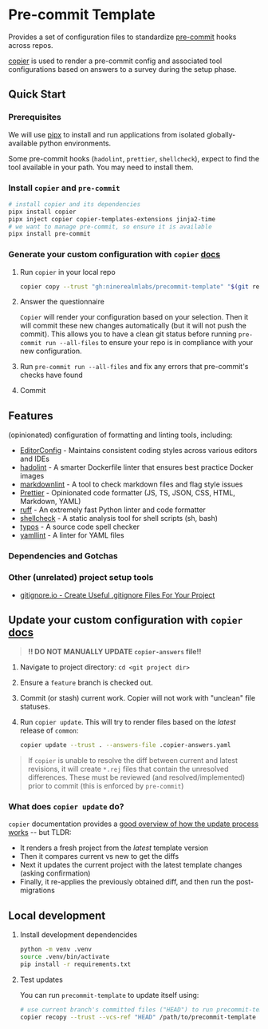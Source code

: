 # Pre-commit Template

Provides a set of configuration files to standardize [pre-commit](https://pre-commit.com/) hooks across repos.

[copier](https://copier.readthedocs.io/) is used to render a pre-commit config and associated tool configurations based
on answers to a survey during the setup phase.

## Quick Start

### Prerequisites

We will use [pipx](https://pipx.pypa.io/stable/) to install and run applications from isolated globally-available
python environments.

Some pre-commit hooks (`hadolint`, `prettier`, `shellcheck`), expect to find the tool available in your path. You may
need to install them.

### Install `copier` and `pre-commit`

```sh
# install copier and its dependencies
pipx install copier
pipx inject copier copier-templates-extensions jinja2-time
# we want to manage pre-commit, so ensure it is available
pipx install pre-commit
```

### Generate your custom configuration with `copier` [docs](https://copier.readthedocs.io/en/stable/generating/)

1. Run `copier` in your local repo

   ```sh
   copier copy --trust "gh:ninerealmlabs/precommit-template" "$(git rev-parse --show-toplevel)"
   ```

2. Answer the questionnaire

   `Copier` will render your configuration based on your selection. Then it will commit these new changes automatically
   (but it will not push the commit). This allows you to have a clean git status before running
   `pre-commit run --all-files` to ensure your repo is in compliance with your new configuration.

3. Run `pre-commit run --all-files` and fix any errors that pre-commit's checks have found

4. Commit

## Features

(opinionated) configuration of formatting and linting tools, including:

- [EditorConfig](https://editorconfig.org/) - Maintains consistent coding styles across various editors and IDEs
- [hadolint](https://github.com/hadolint/hadolint) - A smarter Dockerfile linter that ensures best practice Docker
  images
- [markdownlint](https://github.com/markdownlint/markdownlint) - A tool to check markdown files and flag style issues
- [Prettier](https://github.com/prettier/prettier) - Opinionated code formatter (JS, TS, JSON, CSS, HTML, Markdown,
  YAML)
- [ruff](https://github.com/astral-sh/ruff) - An extremely fast Python linter and code formatter
- [shellcheck](https://github.com/koalaman/shellcheck) - A static analysis tool for shell scripts (sh, bash)
- [typos](https://github.com/crate-ci/typos) - A source code spell checker
- [yamllint](https://github.com/adrienverge/yamllint) - A linter for YAML files

### Dependencies and Gotchas

### Other (unrelated) project setup tools

- [gitignore.io - Create Useful .gitignore Files For Your Project](https://www.toptal.com/developers/gitignore)

## Update your custom configuration with `copier` [docs](https://copier.readthedocs.io/en/stable/updating/)

> **!! DO NOT MANUALLY UPDATE `copier-answers` file!!**

1. Navigate to project directory: `cd <git project dir>`
2. Ensure a `feature` branch is checked out.
3. Commit (or stash) current work. Copier will not work with "unclean" file statuses.
4. Run `copier update`. This will try to render files based on the _latest_ release of `common`:

   ```sh
   copier update --trust . --answers-file .copier-answers.yaml
   ```

> If `copier` is unable to resolve the diff between current and latest revisions, it will create `*.rej` files that
> contain the unresolved differences. These must be reviewed (and resolved/implemented) prior to commit (this is
> enforced by `pre-commit`)

### What does `copier update` do?

`copier` documentation provides a
[good overview of how the update process works](https://copier.readthedocs.io/en/latest/updating/#how-the-update-works)
-- but TLDR:

- It renders a fresh project from the _latest_ template version
- Then it compares current vs new to get the diffs
- Next it updates the current project with the latest template changes (asking confirmation)
- Finally, it re-applies the previously obtained diff, and then run the post-migrations

## Local development

1. Install development dependencides

   ```sh
   python -m venv .venv
   source .venv/bin/activate
   pip install -r requirements.txt
   ```

2. Test updates

   You can run `precommit-template` to update itself using:

   ```sh
   # use current branch's committed files ("HEAD") to run precommit-template on itself
   copier recopy --trust --vcs-ref "HEAD" /path/to/precommit-template /path/to/precommit-template  --answers-file .copier-answers.yaml
   ```
